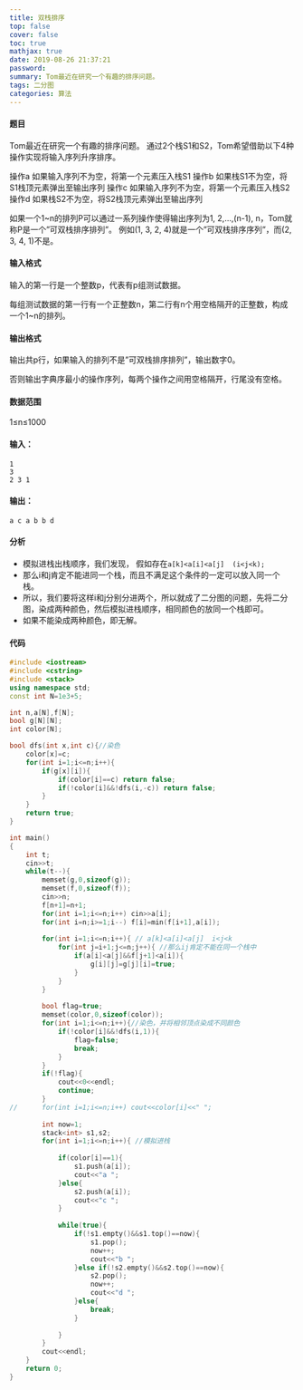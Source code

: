 ```yaml
---
title: 双栈排序
top: false
cover: false
toc: true
mathjax: true
date: 2019-08-26 21:37:21
password:
summary: Tom最近在研究一个有趣的排序问题。
tags: 二分图
categories: 算法
---
```


#### 题目
Tom最近在研究一个有趣的排序问题。
通过2个栈S1和S2，Tom希望借助以下4种操作实现将输入序列升序排序。

操作a
如果输入序列不为空，将第一个元素压入栈S1
操作b
如果栈S1不为空，将S1栈顶元素弹出至输出序列
操作c
如果输入序列不为空，将第一个元素压入栈S2
操作d
如果栈S2不为空，将S2栈顶元素弹出至输出序列

如果一个1~n的排列P可以通过一系列操作使得输出序列为1, 2,…,(n-1), n，Tom就称P是一个”可双栈排序排列”。
例如(1, 3, 2, 4)就是一个”可双栈排序序列”，而(2, 3, 4, 1)不是。

#### 输入格式
输入的第一行是一个整数p，代表有p组测试数据。

每组测试数据的第一行有一个正整数n，第二行有n个用空格隔开的正整数，构成一个1~n的排列。

#### 输出格式
输出共p行，如果输入的排列不是”可双栈排序排列”，输出数字0。

否则输出字典序最小的操作序列，每两个操作之间用空格隔开，行尾没有空格。

#### 数据范围
1≤n≤1000

#### 输入：

    1
    3
    2 3 1

#### 输出：

    a c a b b d 
#### 分析

 - 模拟进栈出栈顺序，我们发现， 假如存在`a[k]<a[i]<a[j]  (i<j<k);` 
 - 那么i和j肯定不能进同一个栈，而且不满足这个条件的一定可以放入同一个栈。
 - 所以，我们要将这样i和j分别分进两个，所以就成了二分图的问题，先将二分图，染成两种颜色，然后模拟进栈顺序，相同颜色的放同一个栈即可。
 - 如果不能染成两种颜色，即无解。
 
#### 代码

```cpp  
#include <iostream>
#include <cstring>
#include <stack>
using namespace std;
const int N=1e3+5;

int n,a[N],f[N];
bool g[N][N];
int color[N];

bool dfs(int x,int c){//染色
	color[x]=c;
	for(int i=1;i<=n;i++){
		if(g[x][i]){
			if(color[i]==c) return false;
			if(!color[i]&&!dfs(i,-c)) return false;
		}
	}
	return true;
}

int main()
{
	int t;
	cin>>t;
	while(t--){
		memset(g,0,sizeof(g));
		memset(f,0,sizeof(f));
		cin>>n;
		f[n+1]=n+1;
		for(int i=1;i<=n;i++) cin>>a[i];
		for(int i=n;i>=1;i--) f[i]=min(f[i+1],a[i]);
		
		for(int i=1;i<=n;i++){ // a[k]<a[i]<a[j]  i<j<k 
			for(int j=i+1;j<=n;j++){ //那么ij肯定不能在同一个栈中 
				if(a[i]<a[j]&&f[j+1]<a[i]){
					g[i][j]=g[j][i]=true;
				}
			}
		}
		
		bool flag=true;
		memset(color,0,sizeof(color));
		for(int i=1;i<=n;i++){//染色，并将相邻顶点染成不同颜色
			if(!color[i]&&!dfs(i,1)){
				flag=false;
				break;
			}
		}
		if(!flag){
			cout<<0<<endl;
			continue;
		}
//		for(int i=1;i<=n;i++) cout<<color[i]<<" ";
		
		int now=1;
		stack<int> s1,s2;
		for(int i=1;i<=n;i++){ //模拟进栈
			
			if(color[i]==1){
				s1.push(a[i]);
				cout<<"a ";
			}else{
				s2.push(a[i]);
				cout<<"c ";
			}
			
			while(true){
				if(!s1.empty()&&s1.top()==now){
					s1.pop();
					now++;
					cout<<"b ";
				}else if(!s2.empty()&&s2.top()==now){
					s2.pop();
					now++;
					cout<<"d ";
				}else{
					break;
				}
			
			} 
		}
		cout<<endl;
	}
	return 0;
}
```  